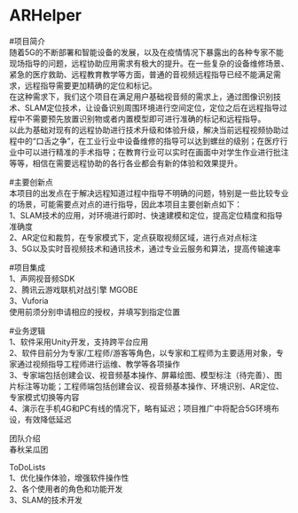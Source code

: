 # ARHelper
#项目简介  
随着5G的不断部署和智能设备的发展，以及在疫情情况下暴露出的各种专家不能现场指导的问题，远程协助应用需求有极大的提升。在一些复杂的设备维修场景、紧急的医疗救助、远程教育教学等方面，普通的音视频远程指导已经不能满足需求，远程指导需要更加精确的定位和标记。  
在这种需求下，我们这个项目在满足用户基础视音频的需求上，通过图像识别技术、SLAM定位技术，让设备识别周围环境进行空间定位，定位之后在远程指导过程中不需要预先放置识别物或者内置模型即可进行准确的标记和远程指导。  
以此为基础对现有的远程协助进行技术升级和体验升级，解决当前远程视频协助过程中的“口舌之争”，在工业行业中设备维修的指导可以达到螺丝的级别；在医疗行业中可以进行精准的手术指导；在教育行业可以实时在画面中对学生作业进行批注等等，相信在需要远程协助的各行各业都会有新的体验和效果提升。  

#主要创新点  
本项目的出发点在于解决远程知道过程中指导不明确的问题，特别是一些比较专业的场景，可能需要点对点的进行指导，因此本项目主要创新点如下：  
1、SLAM技术的应用，对环境进行即时、快速建模和定位，提高定位精度和指导准确度  
2、AR定位和裁剪，在专家模式下，定点获取视频区域，进行点对点标注  
3、5G以及实时音视频技术和通讯技术，通过专业云服务和算法，提高传输速率  

#项目集成  
1、声网视音频SDK  
2、腾讯云游戏联机对战引擎 MGOBE  
3、Vuforia  
使用前须分别申请相应的授权，并填写到指定位置  

#业务逻辑  
1、软件采用Unity开发，支持跨平台应用  
2、软件目前分为专家/工程师/游客等角色，以专家和工程师为主要适用对象，专家通过视频指导工程师进行运维、教学等各项操作  
3、专家端包括创建会议、视音频基本操作、屏幕绘图、模型标注（待完善）、图片标注等功能；工程师端包括创建会议、视音频基本操作、环境识别、AR定位、专家模式切换等内容  
4、演示在手机4G和PC有线的情况下，略有延迟；项目推广中将配合5G环境布设，有效降低延迟  
  
团队介绍  
春秋呆瓜团  
  
ToDoLists  
1、优化操作体验，增强软件操作性  
2、各个使用者的角色和功能开发  
3、SLAM的技术开发  
  
